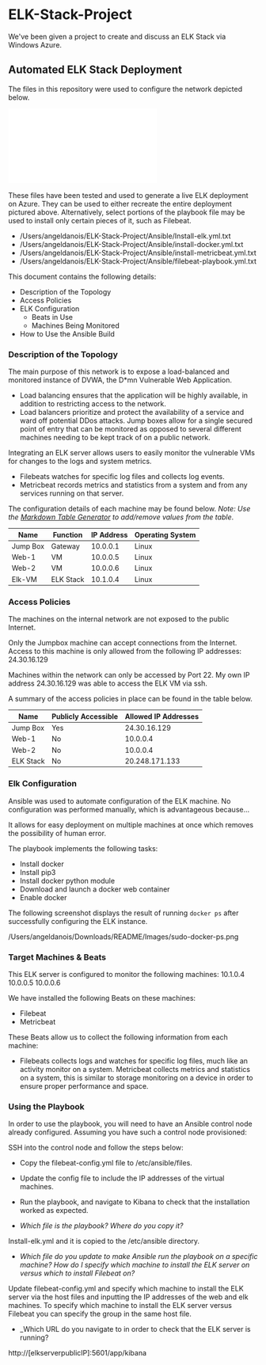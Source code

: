 # ELK-Stack-Project
We've been given a project to create and discuss an ELK Stack via Windows Azure.
## Automated ELK Stack Deployment

The files in this repository were used to configure the network depicted below.

![](Diagrams/Diagram.drawio.pdf)

These files have been tested and used to generate a live ELK deployment on Azure. They can be used to either recreate the entire deployment pictured above. Alternatively, select portions of the playbook file may be used to install only certain pieces of it, such as Filebeat.

  - /Users/angeldanois/ELK-Stack-Project/Ansible/Install-elk.yml.txt
  - /Users/angeldanois/ELK-Stack-Project/Ansible/install-docker.yml.txt
  - /Users/angeldanois/ELK-Stack-Project/Ansible/install-metricbeat.yml.txt
  - /Users/angeldanois/ELK-Stack-Project/Ansible/filebeat-playbook.yml.txt

This document contains the following details:
- Description of the Topology
- Access Policies
- ELK Configuration
  - Beats in Use
  - Machines Being Monitored
- How to Use the Ansible Build


### Description of the Topology

The main purpose of this network is to expose a load-balanced and monitored instance of DVWA, the D*mn Vulnerable Web Application.

- Load balancing ensures that the application will be highly available, in addition to restricting access to the network.
- Load balancers prioritize and protect the availability of a service and ward off potential DDos attacks. Jump boxes allow for a single secured point of entry that can be monitored as opposed to several different machines needing to be kept track of on a public network. 

Integrating an ELK server allows users to easily monitor the vulnerable VMs for changes to the logs and system metrics.
- Filebeats watches for specific log files and collects log events.
- Metricbeat records metrics and statistics from a system and from any services running on that server.

The configuration details of each machine may be found below.
_Note: Use the [Markdown Table Generator](http://www.tablesgenerator.com/markdown_tables) to add/remove values from the table_.

| Name     | Function | IP Address | Operating System |
|----------|----------|------------|------------------|
| Jump Box | Gateway  |  10.0.0.1  | Linux            |
| Web-1    | VM       |  10.0.0.5  | Linux            |
| Web-2    | VM       |  10.0.0.6  | Linux            |
| Elk-VM   | ELK Stack|  10.1.0.4  | Linux            |

### Access Policies

The machines on the internal network are not exposed to the public Internet. 

Only the Jumpbox machine can accept connections from the Internet. Access to this machine is only allowed from the following IP addresses:
 24.30.16.129

Machines within the network can only be accessed by Port 22.
My own IP address 24.30.16.129 was able to access the ELK VM via ssh.

A summary of the access policies in place can be found in the table below.

| Name     | Publicly Accessible | Allowed IP Addresses |
|----------|---------------------|----------------------|
| Jump Box |   Yes               | 24.30.16.129         |
|  Web-1   |   No                |   10.0.0.4           |
|  Web-2   |   No                |   10.0.0.4           |
| ELK Stack|   No                | 20.248.171.133       |

### Elk Configuration

Ansible was used to automate configuration of the ELK machine. No configuration was performed manually, which is advantageous because...

It allows for easy deployment on multiple machines at once which removes the possibility of human error.

The playbook implements the following tasks:
- Install docker
- Install pip3
- Install docker python module
- Download and launch a docker web container
- Enable docker

The following screenshot displays the result of running `docker ps` after successfully configuring the ELK instance.

/Users/angeldanois/Downloads/README/Images/sudo-docker-ps.png

### Target Machines & Beats
This ELK server is configured to monitor the following machines:
10.1.0.4
10.0.0.5
10.0.0.6

We have installed the following Beats on these machines:
- Filebeat
- Metricbeat

These Beats allow us to collect the following information from each machine:
- Filebeats collects logs and watches for specific log files, much like an activity monitor on a system. Metricbeat collects metrics and statistics on a system, this is similar to storage monitoring on a device in order to ensure proper performance and space.

### Using the Playbook
In order to use the playbook, you will need to have an Ansible control node already configured. Assuming you have such a control node provisioned: 

SSH into the control node and follow the steps below:
- Copy the filebeat-config.yml file to /etc/ansible/files.
- Update the config file to include the IP addresses of the virtual machines.
- Run the playbook, and navigate to Kibana to check that the installation worked as expected.

- _Which file is the playbook? Where do you copy it?_

Install-elk.yml and it is copied to the /etc/ansible directory.

- _Which file do you update to make Ansible run the playbook on a specific machine? How do I specify which machine to install the ELK server on versus which to install Filebeat on?_

Update filebeat-config.yml and specify which machine to install the ELK server via the host files and inputting the IP addresses of the web and elk machines. To specify which machine to install the ELK server versus Filebeat you can specify the group in the same host file.

- _Which URL do you navigate to in order to check that the ELK server is running?

http://[elkserverpublicIP]:5601/app/kibana

